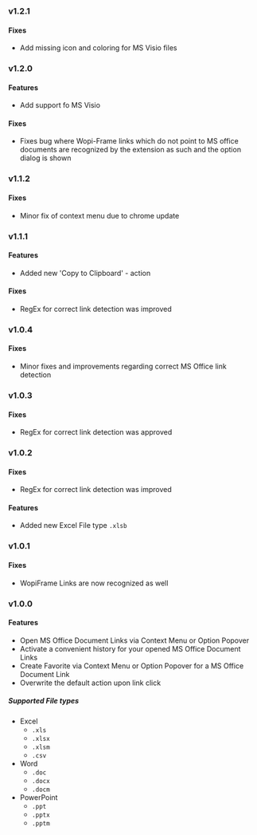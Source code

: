 ### v1.2.1

#### Fixes

- Add missing icon and coloring for MS Visio files

### v1.2.0

#### Features

- Add support fo MS Visio 

#### Fixes

- Fixes bug where Wopi-Frame links which do not point to MS office documents are recognized by the extension as such
  and the option dialog is shown

### v1.1.2

#### Fixes

- Minor fix of context menu due to chrome update


### v1.1.1

#### Features

- Added new 'Copy to Clipboard' - action

#### Fixes

- RegEx for correct link detection was improved


### v1.0.4

#### Fixes

- Minor fixes and improvements regarding correct MS Office link detection

### v1.0.3

#### Fixes

- RegEx for correct link detection was approved

### v1.0.2

#### Fixes

- RegEx for correct link detection was improved

#### Features

- Added new Excel File type `.xlsb`

### v1.0.1

#### Fixes

- WopiFrame Links are now recognized as well

### v1.0.0

#### Features

- Open MS Office Document Links via Context Menu or Option Popover
- Activate a convenient history for your opened MS Office Document Links
- Create Favorite via Context Menu or Option Popover for a MS Office Document Link
- Overwrite the default action upon link click

##### Supported File types

- Excel
    - `.xls`
    - `.xlsx`
    - `.xlsm`
    - `.csv`
- Word
    - `.doc`
    - `.docx`
    - `.docm`
- PowerPoint
    - `.ppt`
    - `.pptx`
    - `.pptm`
